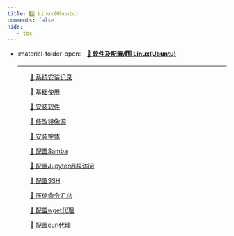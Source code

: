 ```yaml
---
title: 1️⃣ Linux(Ubuntu)
comments: false
hide:
   - toc
---
```


<div class="grid cards index-info" markdown>

-   :material-folder-open:&emsp;__[🎀 软件及配置/1️⃣ Linux(Ubuntu)](./index.md)__

	---

	&emsp;&emsp;[🍓 系统安装记录](./A.md)

	&emsp;&emsp;[🍟 基础使用](./AA.md)

	&emsp;&emsp;[🍅 安装软件](./B.md)

	&emsp;&emsp;[🦴 修改镜像源](./C.md)

	&emsp;&emsp;[🍎 安装字体](./D.md)

	&emsp;&emsp;[🍬 配置Samba](./F.md)

	&emsp;&emsp;[🍿 配置Jupyter远程访问](./G.md)

	&emsp;&emsp;[🎈 配置SSH](./H.md)

	&emsp;&emsp;[🎒 压缩命令汇总](./I.md)

	&emsp;&emsp;[🎯 配置wget代理](./J.md)

	&emsp;&emsp;[🐞 配置curl代理](./K.md)

</div>